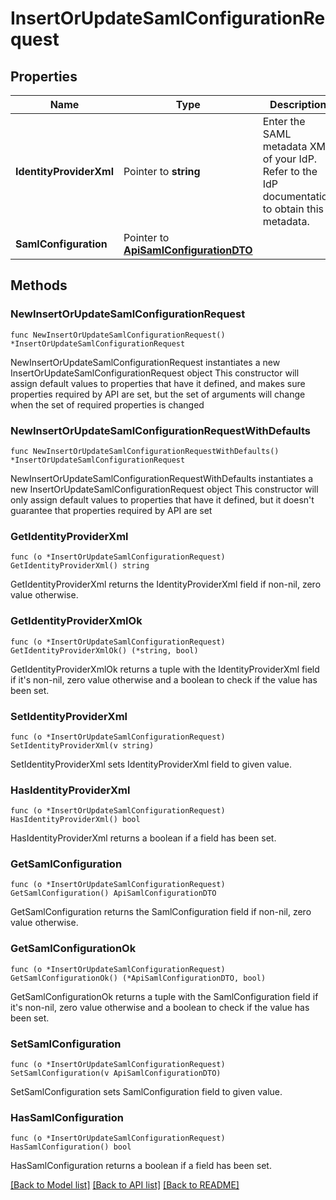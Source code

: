 # InsertOrUpdateSamlConfigurationRequest

## Properties

Name | Type | Description | Notes
------------ | ------------- | ------------- | -------------
**IdentityProviderXml** | Pointer to **string** | Enter the SAML metadata XML of your IdP. Refer to the IdP documentation to obtain this metadata. | [optional] 
**SamlConfiguration** | Pointer to [**ApiSamlConfigurationDTO**](ApiSamlConfigurationDTO.md) |  | [optional] 

## Methods

### NewInsertOrUpdateSamlConfigurationRequest

`func NewInsertOrUpdateSamlConfigurationRequest() *InsertOrUpdateSamlConfigurationRequest`

NewInsertOrUpdateSamlConfigurationRequest instantiates a new InsertOrUpdateSamlConfigurationRequest object
This constructor will assign default values to properties that have it defined,
and makes sure properties required by API are set, but the set of arguments
will change when the set of required properties is changed

### NewInsertOrUpdateSamlConfigurationRequestWithDefaults

`func NewInsertOrUpdateSamlConfigurationRequestWithDefaults() *InsertOrUpdateSamlConfigurationRequest`

NewInsertOrUpdateSamlConfigurationRequestWithDefaults instantiates a new InsertOrUpdateSamlConfigurationRequest object
This constructor will only assign default values to properties that have it defined,
but it doesn't guarantee that properties required by API are set

### GetIdentityProviderXml

`func (o *InsertOrUpdateSamlConfigurationRequest) GetIdentityProviderXml() string`

GetIdentityProviderXml returns the IdentityProviderXml field if non-nil, zero value otherwise.

### GetIdentityProviderXmlOk

`func (o *InsertOrUpdateSamlConfigurationRequest) GetIdentityProviderXmlOk() (*string, bool)`

GetIdentityProviderXmlOk returns a tuple with the IdentityProviderXml field if it's non-nil, zero value otherwise
and a boolean to check if the value has been set.

### SetIdentityProviderXml

`func (o *InsertOrUpdateSamlConfigurationRequest) SetIdentityProviderXml(v string)`

SetIdentityProviderXml sets IdentityProviderXml field to given value.

### HasIdentityProviderXml

`func (o *InsertOrUpdateSamlConfigurationRequest) HasIdentityProviderXml() bool`

HasIdentityProviderXml returns a boolean if a field has been set.

### GetSamlConfiguration

`func (o *InsertOrUpdateSamlConfigurationRequest) GetSamlConfiguration() ApiSamlConfigurationDTO`

GetSamlConfiguration returns the SamlConfiguration field if non-nil, zero value otherwise.

### GetSamlConfigurationOk

`func (o *InsertOrUpdateSamlConfigurationRequest) GetSamlConfigurationOk() (*ApiSamlConfigurationDTO, bool)`

GetSamlConfigurationOk returns a tuple with the SamlConfiguration field if it's non-nil, zero value otherwise
and a boolean to check if the value has been set.

### SetSamlConfiguration

`func (o *InsertOrUpdateSamlConfigurationRequest) SetSamlConfiguration(v ApiSamlConfigurationDTO)`

SetSamlConfiguration sets SamlConfiguration field to given value.

### HasSamlConfiguration

`func (o *InsertOrUpdateSamlConfigurationRequest) HasSamlConfiguration() bool`

HasSamlConfiguration returns a boolean if a field has been set.


[[Back to Model list]](../README.md#documentation-for-models) [[Back to API list]](../README.md#documentation-for-api-endpoints) [[Back to README]](../README.md)


